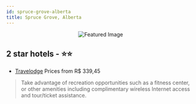 ```yaml
---
id: spruce-grove-alberta
title: Spruce Grove, Alberta
---
```


<center><img src="https://i.travelapi.com/hotels/6000000/5810000/5801000/5800916/0d3e29d6_z.jpg" alt="Featured Image" /></center>


##  2 star hotels - ⭐️⭐️

-    [Travelodge](https://us.hurb.com/hotels/spruce-grove/travelodge-JNP-JP734481?cmp=18055) Prices from R$ 339,45
   > Take advantage of recreation opportunities such as a fitness center, or other amenities including complimentary wireless Internet access and tour/ticket assistance.
